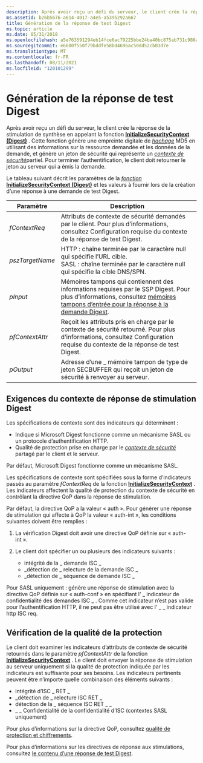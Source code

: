 ```yaml
---
description: Après avoir reçu un défi du serveur, le client crée la réponse de la stimulation de synthèse en appelant la fonction InitializeSecurityContext (Digest).
ms.assetid: b26b5676-a614-4017-a4e5-a5395292a667
title: Génération de la réponse de test Digest
ms.topic: article
ms.date: 05/31/2018
ms.openlocfilehash: a5e763591294eb14fce6ac79225bbe24ba40bc875ab731c986a694df956ee356
ms.sourcegitcommit: e6600f550f79bddfe58bd4696ac50dd52cb03d7e
ms.translationtype: MT
ms.contentlocale: fr-FR
ms.lasthandoff: 08/11/2021
ms.locfileid: "120101299"
---
```

# <a name="generating-the-digest-challenge-response"></a>Génération de la réponse de test Digest

Après avoir reçu un défi du serveur, le client crée la réponse de la stimulation de synthèse en appelant la fonction [**InitializeSecurityContext (Digest)**](/windows/win32/api/sspi/nf-sspi-initializesecuritycontexta) . Cette fonction génère une empreinte digitale de [*hachage*](/windows/desktop/SecGloss/h-gly) MD5 en utilisant des informations sur la ressource demandée et les données de la demande, et génère un jeton de sécurité qui représente un [*contexte de sécurité*](/windows/desktop/SecGloss/s-gly)partiel. Pour terminer l’authentification, le client doit retourner le jeton au serveur qui a émis la demande.

Le tableau suivant décrit les paramètres de la [*fonction*](/windows/desktop/SecGloss/c-gly) [**InitializeSecurityContext (Digest)**](/windows/win32/api/sspi/nf-sspi-initializesecuritycontexta) et les valeurs à fournir lors de la création d’une réponse à une demande de test Digest.



| Paramètre                  | Description                                                                                                                                                                                               |
|----------------------------|-----------------------------------------------------------------------------------------------------------------------------------------------------------------------------------------------------------|
| *fContextReq*<br/>   | Attributs de contexte de sécurité demandés par le client. Pour plus d’informations, consultez Configuration requise du contexte de la réponse de test Digest.<br/>                                                             |
| *pszTargetName*<br/> | HTTP : chaîne terminée par le caractère null qui spécifie l’URL cible.<br/> SASL : chaîne terminée par le caractère null qui spécifie la cible DNS/SPN.<br/>                                                         |
| *pInput*<br/>        | Mémoires tampons qui contiennent des informations requises par le SSP Digest. Pour plus d’informations, consultez [mémoires tampons d’entrée pour la réponse à la demande Digest](input-buffers-for-the-digest-challenge-response.md).<br/> |
| *pfContextAttr*<br/> | Reçoit les attributs pris en charge par le contexte de sécurité retourné. Pour plus d’informations, consultez Configuration requise du contexte de la réponse de test Digest.<br/>                                                  |
| *pOutput*<br/>       | Adresse d’une \_ mémoire tampon de type de jeton SECBUFFER qui reçoit un jeton de sécurité à renvoyer au serveur.<br/>                                                                                           |



 

## <a name="digest-challenge-response-context-requirements"></a>Exigences du contexte de réponse de stimulation Digest

Les spécifications de contexte sont des indicateurs qui déterminent :

-   Indique si Microsoft Digest fonctionne comme un mécanisme SASL ou un protocole d’authentification HTTP.
-   Qualité de protection prise en charge par le [*contexte de sécurité*](/windows/desktop/SecGloss/s-gly) partagé par le client et le serveur.

Par défaut, Microsoft Digest fonctionne comme un mécanisme SASL.

Les spécifications de contexte sont spécifiées sous la forme d’indicateurs passés au paramètre *fContextReq* de la fonction [**InitializeSecurityContext**](/windows/win32/api/sspi/nf-sspi-initializesecuritycontexta) . Les indicateurs affectent la qualité de protection du contexte de sécurité en contrôlant la directive QoP dans la réponse de stimulation.

Par défaut, la directive QoP a la valeur « auth ». Pour générer une réponse de stimulation qui affecte à QoP la valeur « auth-int », les conditions suivantes doivent être remplies :

1.  La vérification Digest doit avoir une directive QoP définie sur « auth-int ».
2.  Le client doit spécifier un ou plusieurs des indicateurs suivants :

    -   intégrité de la \_ demande ISC \_
    -   \_détection de \_ relecture de la demande ISC \_
    -   \_détection de \_ séquence de demande ISC \_

Pour SASL uniquement : génère une réponse de stimulation avec la directive QoP définie sur « auth-conf » en spécifiant l' \_ indicateur de confidentialité des demandes ISC \_ . Comme cet indicateur n’est pas valide pour l’authentification HTTP, il ne peut pas être utilisé avec l' \_ \_ indicateur http ISC req.

## <a name="verifying-the-quality-of-protection"></a>Vérification de la qualité de la protection

Le client doit examiner les indicateurs d’attributs de contexte de sécurité retournés dans le paramètre *pfContextAttr* de la fonction [**InitializeSecurityContext**](/windows/win32/api/sspi/nf-sspi-initializesecuritycontexta) . Le client doit envoyer la réponse de stimulation au serveur uniquement si la qualité de protection indiquée par les indicateurs est suffisante pour ses besoins. Les indicateurs pertinents peuvent être n’importe quelle combinaison des éléments suivants :

-   intégrité d’ISC \_ RET \_
-   \_détection de \_ relecture ISC RET \_
-   détection de la \_ séquence ISC RET \_ \_
-   \_ \_ Confidentialité de la confidentialité d’ISC (contextes SASL uniquement)

Pour plus d’informations sur la directive QoP, consultez [qualité de protection et chiffrements](quality-of-protection-and-ciphers.md).

Pour plus d’informations sur les directives de réponse aux stimulations, consultez [le contenu d’une réponse de test Digest](contents-of-a-digest-challenge-response.md).

 

